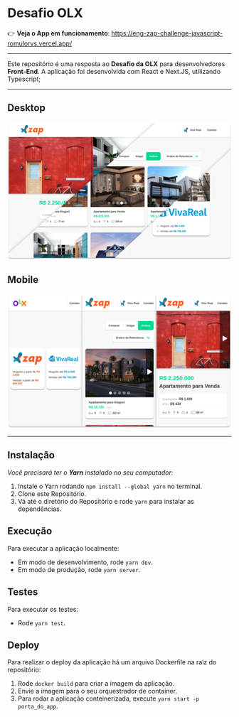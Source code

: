 # Desafio OLX

👉 **Veja o App em funcionamento**: https://eng-zap-challenge-javascript-romulorvs.vercel.app/

---

Este repositório é uma resposta ao **Desafio da OLX** para desenvolvedores **Front-End**. A aplicação foi desenvolvida com React e Next.JS, utilizando Typescript;

---

## Desktop

![Thumb Desktop](.github/desktop.png)

## Mobile

![Thumb Mobile](.github/mobile.png)

---

## Instalação
*Você precisará ter o **Yarn** instalado no seu computador:*

1. Instale o Yarn rodando ``npm install --global yarn`` no terminal.
2. Clone este Repositório.
3. Vá até o diretório do Repositório e rode ``yarn`` para instalar as dependências.

## Execução

Para executar a aplicação localmente:
- Em modo de desenvolvimento, rode ``yarn dev``.
- Em modo de produção, rode ``yarn server``.

## Testes

Para executar os testes:
- Rode ``yarn test``.

## Deploy

Para realizar o deploy da aplicação há um arquivo Dockerfile na raiz do repositório:
1. Rode ``docker build`` para criar a imagem da aplicação.
2. Envie a imagem para o seu orquestrador de container.
3. Para rodar a aplicação conteinerizada, execute ``yarn start -p porta_do_app``.

